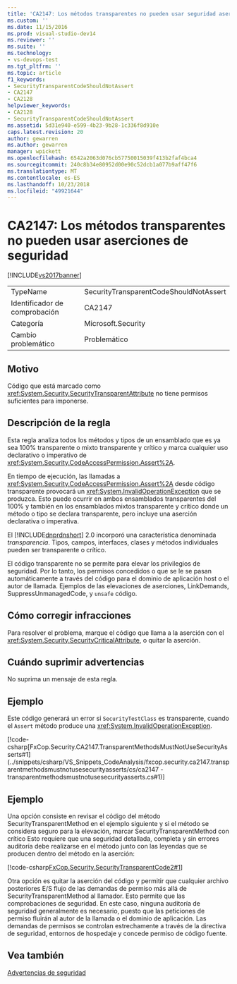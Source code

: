 ```yaml
---
title: 'CA2147: Los métodos transparentes no pueden usar seguridad aserciones | Microsoft Docs'
ms.custom: ''
ms.date: 11/15/2016
ms.prod: visual-studio-dev14
ms.reviewer: ''
ms.suite: ''
ms.technology:
- vs-devops-test
ms.tgt_pltfrm: ''
ms.topic: article
f1_keywords:
- SecurityTransparentCodeShouldNotAssert
- CA2147
- CA2128
helpviewer_keywords:
- CA2128
- SecurityTransparentCodeShouldNotAssert
ms.assetid: 5d31e940-e599-4b23-9b28-1c336f8d910e
caps.latest.revision: 20
author: gewarren
ms.author: gewarren
manager: wpickett
ms.openlocfilehash: 6542a2063d076cb57750015039f413b2faf4bca4
ms.sourcegitcommit: 240c8b34e80952d00e90c52dcb1a077b9aff47f6
ms.translationtype: MT
ms.contentlocale: es-ES
ms.lasthandoff: 10/23/2018
ms.locfileid: "49921644"
---
```

# <a name="ca2147-transparent-methods-may-not-use-security-asserts"></a>CA2147: Los métodos transparentes no pueden usar aserciones de seguridad
[!INCLUDE[vs2017banner](../includes/vs2017banner.md)]

|||
|-|-|
|TypeName|SecurityTransparentCodeShouldNotAssert|
|Identificador de comprobación|CA2147|
|Categoría|Microsoft.Security|
|Cambio problemático|Problemático|

## <a name="cause"></a>Motivo
 Código que está marcado como <xref:System.Security.SecurityTransparentAttribute> no tiene permisos suficientes para imponerse.

## <a name="rule-description"></a>Descripción de la regla
 Esta regla analiza todos los métodos y tipos de un ensamblado que es ya sea 100% transparente o mixto transparente y crítico y marca cualquier uso declarativo o imperativo de <xref:System.Security.CodeAccessPermission.Assert%2A>.

 En tiempo de ejecución, las llamadas a <xref:System.Security.CodeAccessPermission.Assert%2A> desde código transparente provocará un <xref:System.InvalidOperationException> que se produzca. Esto puede ocurrir en ambos ensamblados transparentes del 100% y también en los ensamblados mixtos transparente y crítico donde un método o tipo se declara transparente, pero incluye una aserción declarativa o imperativa.

 El [!INCLUDE[dnprdnshort](../includes/dnprdnshort-md.md)] 2.0 incorporó una característica denominada *transparencia*. Tipos, campos, interfaces, clases y métodos individuales pueden ser transparente o crítico.

 El código transparente no se permite para elevar los privilegios de seguridad. Por lo tanto, los permisos concedidos o que se le se pasan automáticamente a través del código para el dominio de aplicación host o el autor de llamada. Ejemplos de las elevaciones de aserciones, LinkDemands, SuppressUnmanagedCode, y `unsafe` código.

## <a name="how-to-fix-violations"></a>Cómo corregir infracciones
 Para resolver el problema, marque el código que llama a la aserción con el <xref:System.Security.SecurityCriticalAttribute>, o quitar la aserción.

## <a name="when-to-suppress-warnings"></a>Cuándo suprimir advertencias
 No suprima un mensaje de esta regla.

## <a name="example"></a>Ejemplo
 Este código generará un error si `SecurityTestClass` es transparente, cuando el `Assert` método produce una <xref:System.InvalidOperationException>.

 [!code-csharp[FxCop.Security.CA2147.TransparentMethodsMustNotUseSecurityAsserts#1](../snippets/csharp/VS_Snippets_CodeAnalysis/fxcop.security.ca2147.transparentmethodsmustnotusesecurityasserts/cs/ca2147 - transparentmethodsmustnotusesecurityasserts.cs#1)]

## <a name="example"></a>Ejemplo
 Una opción consiste en revisar el código del método SecurityTransparentMethod en el ejemplo siguiente y si el método se considera seguro para la elevación, marcar SecurityTransparentMethod con crítico Esto requiere que una seguridad detallada, completa y sin errores auditoría debe realizarse en el método junto con las leyendas que se producen dentro del método en la aserción:

 [!code-csharp[FxCop.Security.SecurityTransparentCode2#1](../snippets/csharp/VS_Snippets_CodeAnalysis/FxCop.Security.SecurityTransparentCode2/cs/FxCop.Security.SecurityTransparentCode2.cs#1)]

 Otra opción es quitar la aserción del código y permitir que cualquier archivo posteriores E/S flujo de las demandas de permiso más allá de SecurityTransparentMethod al llamador. Esto permite que las comprobaciones de seguridad. En este caso, ninguna auditoría de seguridad generalmente es necesario, puesto que las peticiones de permiso fluirán al autor de la llamada o el dominio de aplicación. Las demandas de permisos se controlan estrechamente a través de la directiva de seguridad, entornos de hospedaje y concede permiso de código fuente.

## <a name="see-also"></a>Vea también
 [Advertencias de seguridad](../code-quality/security-warnings.md)



